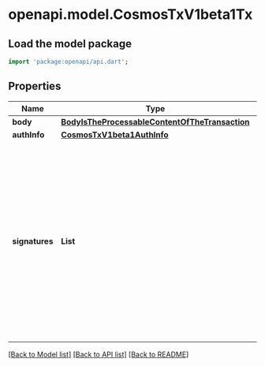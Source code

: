 # openapi.model.CosmosTxV1beta1Tx

## Load the model package
```dart
import 'package:openapi/api.dart';
```

## Properties
Name | Type | Description | Notes
------------ | ------------- | ------------- | -------------
**body** | [**BodyIsTheProcessableContentOfTheTransaction**](BodyIsTheProcessableContentOfTheTransaction.md) |  | [optional] 
**authInfo** | [**CosmosTxV1beta1AuthInfo**](CosmosTxV1beta1AuthInfo.md) |  | [optional] 
**signatures** | **List<String>** | signatures is a list of signatures that matches the length and order of AuthInfo's signer_infos to allow connecting signature meta information like public key and signing mode by position. | [optional] [default to const []]

[[Back to Model list]](../README.md#documentation-for-models) [[Back to API list]](../README.md#documentation-for-api-endpoints) [[Back to README]](../README.md)


